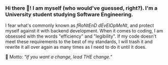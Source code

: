 ### Hi there 👋! I am myself (who would've guessed, right?). I'm a University student studying Software Engineering.

I fear what's commonly known as *fRoNtEnD dEvElOpMeNt*, and protect myself against it with backend development. When it comes to coding, I am obsessed with the words "efficiency" and "legibility". If my code doesn't meet these requirements to the best of my standards, I will trash it and rewrite it all over again as many times as I need to do it until it does.

💬 Motto: *"If you want a change, lead THE change."*
